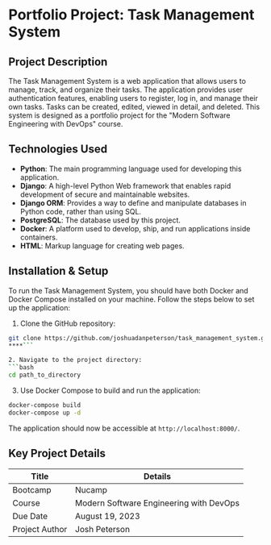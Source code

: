 
# Portfolio Project: Task Management System

## Project Description

The Task Management System is a web application that allows users to manage, track, and organize their tasks. The application provides user authentication features, enabling users to register, log in, and manage their own tasks. Tasks can be created, edited, viewed in detail, and deleted. This system is designed as a portfolio project for the "Modern Software Engineering with DevOps" course.

## Technologies Used

- **Python**: The main programming language used for developing this application.
- **Django**: A high-level Python Web framework that enables rapid development of secure and maintainable websites.
- **Django ORM**: Provides a way to define and manipulate databases in Python code, rather than using SQL.
- **PostgreSQL**: The database used by this project.
- **Docker**: A platform used to develop, ship, and run applications inside containers.
- **HTML**: Markup language for creating web pages.

## Installation & Setup

To run the Task Management System, you should have both Docker and Docker Compose installed on your machine. Follow the steps below to set up the application:

1. Clone the GitHub repository:
```bash
git clone https://github.com/joshuadanpeterson/task_management_system.git
****```

2. Navigate to the project directory:
```bash
cd path_to_directory
```

3. Use Docker Compose to build and run the application:
```bash
docker-compose build
docker-compose up -d
```

The application should now be accessible at `http://localhost:8000/`.

## Key Project Details

|   Title     |               Details            |
|-------------|----------------------------------|
| Bootcamp    | Nucamp                           |
| Course      | Modern Software Engineering with DevOps |
| Due Date    | August 19, 2023                  |
| Project Author    | Josh Peterson              |

